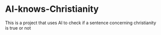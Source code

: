 # AI-knows-Christianity
This is a project that uses AI to check if a sentence concerning christianity is true or not
